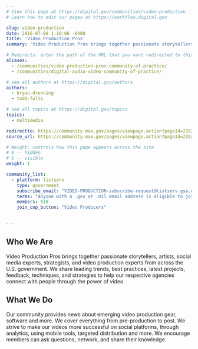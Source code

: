 ```yaml
---
# View this page at https://digital.gov/communities/video-production
# Learn how to edit our pages at https://workflow.digital.gov

slug: video-production
date: 2016-07-08 1:19:06 -0400
title: 'Video Production Pros'
summary: 'Video Production Pros brings together passionate storytellers, artists, social media experts, strategists, and video production experts from across the U.S. government.'

# Redirects: enter the path of the URL that you want redirected to this page
aliases:
  - /communities/video-production-pros-community-of-practice/
  - /communities/digital-audio-video-community-of-practice/

# see all authors at https://digital.gov/authors
authors:
  - bryan-drenning
  - todd-folts

# see all topics at https://digital.gov/topics
topics:
  - multimedia

redirectto: https://community.max.gov/pages/viewpage.action?pageId=2352827404
source_url: https://community.max.gov/pages/viewpage.action?pageId=2352827404

# Weight: controls how this page appears across the site
# 0 -- hidden
# 1 -- visible
weight: 1

community_list:
  - platform: listserv
    type: government
    subscribe_email: "VIDEO-PRODUCTION-subscribe-request@listserv.gsa.gov"
    terms: "Anyone with a .gov or .mil email address is eligible to join."
    members: 510   
    join_cop_button: "Video Producers"
    

---
```

## Who We Are

Video Production Pros brings together passionate storytellers, artists, social media experts, strategists, and video production experts from across the U.S. government. We share leading trends, best practices, latest projects, feedback, techniques, and strategies to help our respective agencies connect with people through the power of video.

## What We Do

Our community provides news about emerging video production gear, software and more. We cover everything from pre-production to post. We strive to make our videos more successful on social platforms, through analytics, using mobile tools, targeted distribution and more. We encourage members can ask questions, network, and share their knowledge.
